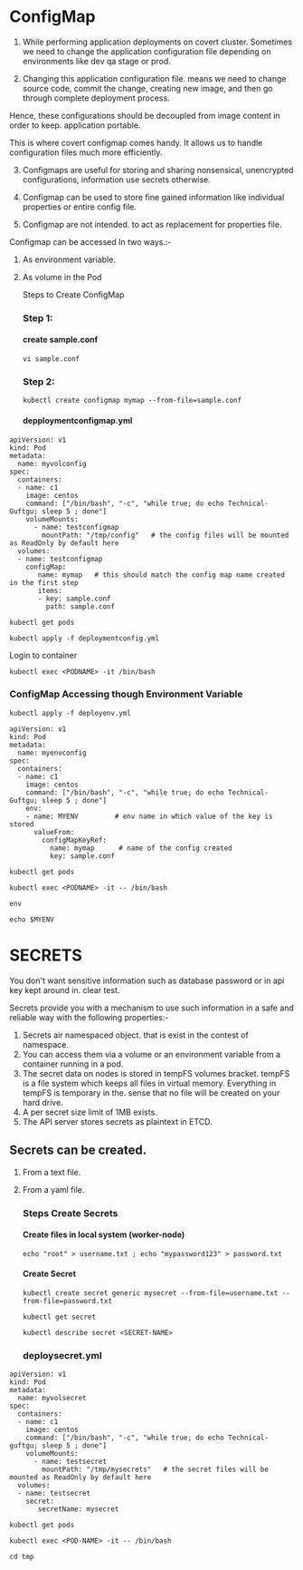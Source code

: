 # ConfigMap
1. While performing application deployments on covert cluster. Sometimes we need to change the application configuration file depending on environments like dev qa stage or prod.

2. Changing this application configuration file. means we need to change source code, commit the change, creating new image, and then go through complete deployment process.

Hence, these configurations should be decoupled from image content in order to keep. application portable.

This is where covert configmap comes handy. It allows us to handle configuration files much more efficiently.

3. Configmaps are useful for storing and sharing nonsensical, unencrypted configurations, information use secrets otherwise.

4. Configmap can be used to store fine gained information like individual properties or entire config file.

5. Configmap are not intended. to act as replacement for properties file.

Configmap can be accessed In two ways.:-

1. As environment variable.
2. As volume in the Pod

   Steps to Create ConfigMap
   ### Step 1:
   #### create sample.conf
   ```shell
   vi sample.conf
   ```
   ### Step 2:
   ```shell
   kubectl create configmap mymap --from-file=sample.conf
   ```
   #### depploymentconfigmap.yml
```shell
apiVersion: v1
kind: Pod
metadata:
  name: myvolconfig
spec:
  containers:
  - name: c1
    image: centos
    command: ["/bin/bash", "-c", "while true; do echo Technical-Guftgu; sleep 5 ; done"]
    volumeMounts:
      - name: testconfigmap
        mountPath: "/tmp/config"   # the config files will be mounted as ReadOnly by default here
  volumes:
  - name: testconfigmap
    configMap:
       name: mymap   # this should match the config map name created in the first step
       items:
       - key: sample.conf
         path: sample.conf
```

```shell
kubectl get pods
```
```shell
kubectl apply -f deploymentconfig.yml
```
Login to container
```shell
kubectl exec <PODNAME> -it /bin/bash
```
### ConfigMap Accessing though Environment Variable
```shell
kubectl apply -f deployenv.yml
```
```shell
apiVersion: v1
kind: Pod
metadata:
  name: myenvconfig
spec:
  containers:
  - name: c1
    image: centos
    command: ["/bin/bash", "-c", "while true; do echo Technical-Guftgu; sleep 5 ; done"]
    env:
    - name: MYENV         # env name in which value of the key is stored
      valueFrom:
        configMapKeyRef:
          name: mymap      # name of the config created
          key: sample.conf            
```
```shell
kubectl get pods
```
```shell
kubectl exec <PODNAME> -it -- /bin/bash
```
```shell
env
```
```shell
echo $MYENV
```

SECRETS
=======
You don't want sensitive information such as database password or in api key kept around in. clear test.

Secrets provide you with a mechanism to use such information in a safe and reliable way with the following properties:-

1. Secrets air namespaced object. that is exist in the contest of namespace.
2. You can access them via a volume or an environment variable from a container running in a pod.
3. The secret data on nodes is stored in tempFS volumes bracket. tempFS is a file system which keeps all files in virtual memory. Everything in tempFS is temporary in the. sense that no file will be created on your hard drive.
4. A per secret size limit of 1MB exists.
5. The API server stores secrets as plaintext in ETCD.
## Secrets can be created.
1. From a text file.
2. From a yaml file.

   ### Steps Create Secrets
   #### Create files in local system (worker-node)
   ```shell
   echo "root" > username.txt ; echo "mypassword123" > password.txt
   ```
   #### Create Secret
   ```shell
   kubectl create secret generic mysecret --from-file=username.txt --from-file=password.txt
   ```
   ```shell
   kubectl get secret
   ```
   ```shell
   kubectl describe secret <SECRET-NAME>
   ```
   ### deploysecret.yml
   
```shell
apiVersion: v1
kind: Pod
metadata:
  name: myvolsecret
spec:
  containers:
  - name: c1
    image: centos
    command: ["/bin/bash", "-c", "while true; do echo Technical-guftgu; sleep 5 ; done"]
    volumeMounts:
      - name: testsecret
        mountPath: "/tmp/mysecrets"   # the secret files will be mounted as ReadOnly by default here
  volumes:
  - name: testsecret
    secret:
       secretName: mysecret
```
```shell
kubectl get pods
```
```shell
kubectl exec <POD-NAME> -it -- /bin/bash
```
```shell
cd tmp
```

